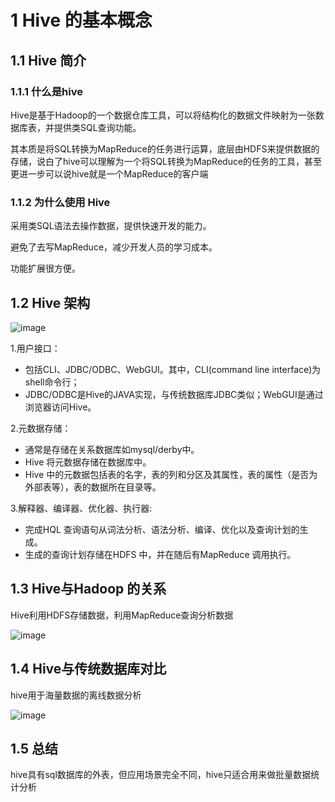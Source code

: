 # 1 Hive 的基本概念

## 1.1 Hive 简介

### 1.1.1 什么是hive
Hive是基于Hadoop的一个数据仓库工具，可以将结构化的数据文件映射为一张数据库表，并提供类SQL查询功能。

其本质是将SQL转换为MapReduce的任务进行运算，底层由HDFS来提供数据的存储，说白了hive可以理解为一个将SQL转换为MapReduce的任务的工具，甚至更进一步可以说hive就是一个MapReduce的客户端

### 1.1.2 为什么使用 Hive
采用类SQL语法去操作数据，提供快速开发的能力。

避免了去写MapReduce，减少开发人员的学习成本。

功能扩展很方便。

## 1.2 Hive 架构

![image](https://user-images.githubusercontent.com/75486726/180609086-1df0c0bb-9e1a-4ff4-ac6a-3d5d789083db.png)

1.用户接口： 
- 包括CLI、JDBC/ODBC、WebGUI。其中，CLI(command line interface)为shell命令行；
- JDBC/ODBC是Hive的JAVA实现，与传统数据库JDBC类似；WebGUI是通过浏览器访问Hive。

2.元数据存储： 
- 通常是存储在关系数据库如mysql/derby中。
- Hive 将元数据存储在数据库中。
- Hive 中的元数据包括表的名字，表的列和分区及其属性，表的属性（是否为外部表等），表的数据所在目录等。

3.解释器、编译器、优化器、执行器: 
- 完成HQL 查询语句从词法分析、语法分析、编译、优化以及查询计划的生成。
- 生成的查询计划存储在HDFS 中，并在随后有MapReduce 调用执行。

## 1.3 Hive与Hadoop 的关系
Hive利用HDFS存储数据，利用MapReduce查询分析数据

![image](https://user-images.githubusercontent.com/75486726/180609111-cccbf9ca-407a-43e7-bd24-16997b2ec441.png)

## 1.4 Hive与传统数据库对比
hive用于海量数据的离线数据分析

![image](https://user-images.githubusercontent.com/75486726/180609128-c7d1af1b-3108-4b2f-96e3-17830c9d5fcd.png)

## 1.5 总结
hive具有sql数据库的外表，但应用场景完全不同，hive只适合用来做批量数据统计分析
